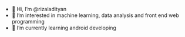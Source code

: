 - 👋 Hi, I’m @rizaladityan
- 👀 I’m interested in machine learning, data analysis and front end web programming
- 🌱 I’m currently learning android developing

<!---
rizaladityan/rizaladityan is a ✨ special ✨ repository because its `README.md` (this file) appears on your GitHub profile.
You can click the Preview link to take a look at your changes.
--->

